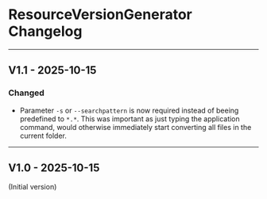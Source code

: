 # ResourceVersionGenerator Changelog


___
## V1.1 - 2025-10-15

### Changed
- Parameter `-s` or `--searchpattern` is now required instead of beeing predefined to `*.*`. This was important as just typing the application command,
  would otherwise immediately start converting all files in the current folder.
___
## V1.0 - 2025-10-15
(Initial version)
